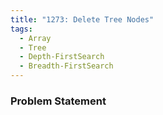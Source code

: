 ```yaml
---
title: "1273: Delete Tree Nodes"
tags:
  - Array
  - Tree
  - Depth-FirstSearch
  - Breadth-FirstSearch
---
```

### Problem Statement

